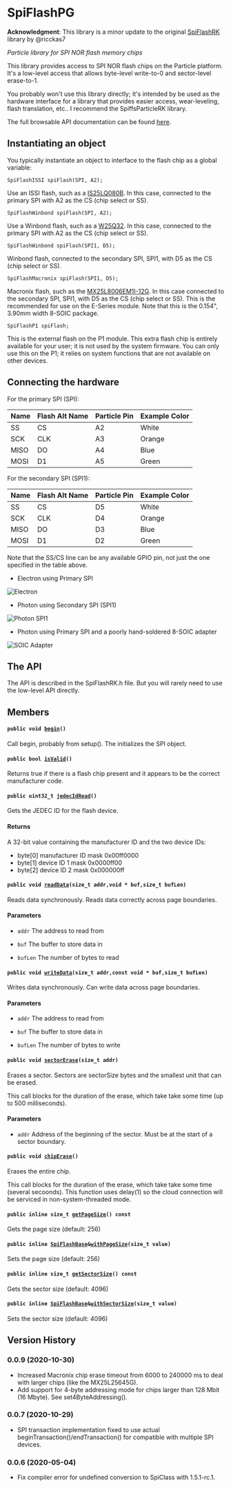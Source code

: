 # SpiFlashPG

**Acknowledgment**: This library is a minor update to the original [SpiFlashRK](https://github.com/rickkas7/SpiFlashRK) library by @ricckas7

*Particle library for SPI NOR flash memory chips*

This library provides access to SPI NOR flash chips on the Particle platform. It's a low-level access that allows byte-level write-to-0 and sector-level erase-to-1.

You probably won't use this library directly; it's intended by be used as the hardware interface for a library that provides easier access, wear-leveling, flash translation, etc.. I recommend the SpiffsParticleRK library.

The full browsable API documentation can be found [here](http://rickkas7.github.io/SpiFlashRK/).

## Instantiating an object

You typically instantiate an object to interface to the flash chip as a global variable:

```
SpiFlashISSI spiFlash(SPI, A2);
```

Use an ISSI flash, such as a [IS25LQ080B](http://www.digikey.com/product-detail/en/issi-integrated-silicon-solution-inc/IS25LQ080B-JNLE/706-1331-ND/5189766). In this case, connected to the primary SPI with A2 as the CS (chip select or SS).

```
SpiFlashWinbond spiFlash(SPI, A2);
```

Use a Winbond flash, such as a [W25Q32](https://www.digikey.com/product-detail/en/winbond-electronics/W25Q32JVSSIQ/W25Q32JVSSIQ-ND/5803981). In this case, connected to the primary SPI with A2 as the CS (chip select or SS).

```
SpiFlashWinbond spiFlash(SPI1, D5);
```

Winbond flash, connected to the secondary SPI, SPI1, with D5 as the CS (chip select or SS).

```
SpiFlashMacronix spiFlash(SPI1, D5);
```

Macronix flash, such as the [MX25L8006EM1I-12G](https://www.digikey.com/product-detail/en/macronix/MX25L8006EM1I-12G/1092-1117-ND/2744800). In this case connected to the secondary SPI, SPI1, with D5 as the CS (chip select or SS). This is the recommended for use on the E-Series module. Note that this is the 0.154", 3.90mm width 8-SOIC package.


```
SpiFlashP1 spiFlash;
```

This is the external flash on the P1 module. This extra flash chip is entirely available for your user; it is not used by the system firmware. You can only use this on the P1; it relies on system functions that are not available on other devices.


## Connecting the hardware

For the primary SPI (SPI):

| Name | Flash Alt Name | Particle Pin | Example Color |
| ---- | -------------- | ------------ | ------------- |
| SS   | CS             | A2           | White         |
| SCK  | CLK            | A3           | Orange        |
| MISO | DO             | A4           | Blue          |
| MOSI | D1             | A5           | Green         |


For the secondary SPI (SPI1):

| Name | Flash Alt Name | Particle Pin | Example Color |
| ---- | -------------- | ------------ | ------------- |
| SS   | CS             | D5           | White         |
| SCK  | CLK            | D4           | Orange        |
| MISO | DO             | D3           | Blue          |
| MOSI | D1             | D2           | Green         |

Note that the SS/CS line can be any available GPIO pin, not just the one specified in the table above.

- Electron using Primary SPI

![Electron](images/electron.jpg)

- Photon using Secondary SPI (SPI1)

![Photon SPI1](images/spi1.jpg)

- Photon using Primary SPI and a poorly hand-soldered 8-SOIC adapter

![SOIC Adapter](images/soic.jpg)



## The API

The API is described in the SpiFlashRK.h file. But you will rarely need to use the low-level API directly.
## Members


#### `public void `[`begin`](#class_spi_flash_base_1ac15f0d887b3f63e95c38fa07ad27b4ad)`()` 

Call begin, probably from setup(). The initializes the SPI object.

#### `public bool `[`isValid`](#class_spi_flash_base_1a1a556af53af5b4a535091ac48ccddf9d)`()` 

Returns true if there is a flash chip present and it appears to be the correct manufacturer code.

#### `public uint32_t `[`jedecIdRead`](#class_spi_flash_base_1aaafb065389237c90ed89ea61a1992743)`()` 

Gets the JEDEC ID for the flash device.

#### Returns
A 32-bit value containing the manufacturer ID and the two device IDs:

- byte[0] manufacturer ID mask 0x00ff0000 
- byte[1] device ID 1 mask 0x0000ff00 
- byte[2] device ID 2 mask 0x000000ff

#### `public void `[`readData`](#class_spi_flash_base_1a053c787ed441aee2830629cf077ed3b4)`(size_t addr,void * buf,size_t bufLen)` 

Reads data synchronously. Reads data correctly across page boundaries.

#### Parameters
* `addr` The address to read from 

* `buf` The buffer to store data in 

* `bufLen` The number of bytes to read

#### `public void `[`writeData`](#class_spi_flash_base_1ac47ed89cd11ad72a1e877c59cf3e2ab7)`(size_t addr,const void * buf,size_t bufLen)` 

Writes data synchronously. Can write data across page boundaries.

#### Parameters
* `addr` The address to read from 

* `buf` The buffer to store data in 

* `bufLen` The number of bytes to write

#### `public void `[`sectorErase`](#class_spi_flash_base_1abcab7312a96d40530981b06199b7dc9c)`(size_t addr)` 

Erases a sector. Sectors are sectorSize bytes and the smallest unit that can be erased.

This call blocks for the duration of the erase, which take take some time (up to 500 milliseconds).

#### Parameters
* `addr` Address of the beginning of the sector. Must be at the start of a sector boundary.

#### `public void `[`chipErase`](#class_spi_flash_base_1a22edd97067f1783351a4ee542c792007)`()` 

Erases the entire chip.

This call blocks for the duration of the erase, which take take some time (several secoonds). This function uses delay(1) so the cloud connection will be serviced in non-system-threaded mode.

#### `public inline size_t `[`getPageSize`](#class_spi_flash_base_1aebe4fbac5fbc17289682445968c4cd04)`() const` 

Gets the page size (default: 256)

#### `public inline `[`SpiFlashBase`](#class_spi_flash_base)` & `[`withPageSize`](#class_spi_flash_base_1a15345e20dd9986ef96b53e4cb86bf5b6)`(size_t value)` 

Sets the page size (default: 256)

#### `public inline size_t `[`getSectorSize`](#class_spi_flash_base_1a67d9998c73e8e4b8afe78b445516f745)`() const` 

Gets the sector size (default: 4096)

#### `public inline `[`SpiFlashBase`](#class_spi_flash_base)` & `[`withSectorSize`](#class_spi_flash_base_1a36a4e723f2acdd6fa4fb17b6d6e23d34)`(size_t value)` 

Sets the sector size (default: 4096)

## Version History

### 0.0.9 (2020-10-30)

- Increased Macronix chip erase timeout from 6000 to 240000 ms to deal with larger chips (like the MX25L25645G).
- Add support for 4-byte addressing mode for chips larger than 128 Mbit (16 Mbyte). See set4ByteAddressing().

### 0.0.7 (2020-10-29)

- SPI transaction implementation fixed to use actual beginTransaction()/endTransaction() for compatible with multiple SPI devices.

### 0.0.6 (2020-05-04)

- Fix compiler error for undefined conversion to SpiClass with 1.5.1-rc.1.
